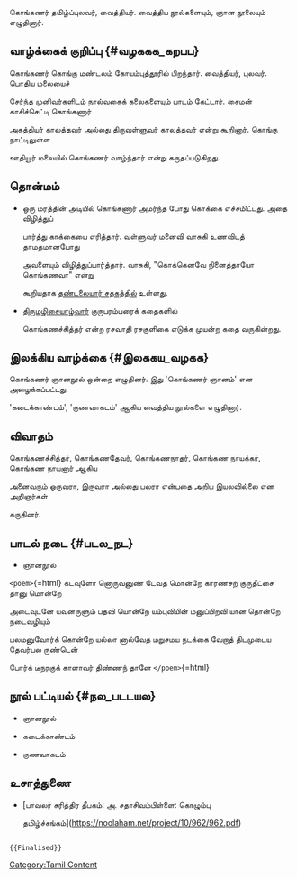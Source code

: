 கொங்கணர் தமிழ்ப்புலவர், வைத்தியர். வைத்திய நூல்களையும், ஞான நூலையும் எழுதினார்.

## வாழ்க்கைக் குறிப்பு {#வழககக_கறபப}

கொங்கணர் கொங்கு மண்டலம் கோயம்புத்தூரில் பிறந்தார். வைத்தியர், புலவர். பொதிய மலையைச்
சேர்ந்த முனிவர்களிடம் நால்வகைக் கலைகளையும் பாடம் கேட்டார். சைமன் காசிச்செட்டி கொங்கணார்
அகத்தியர் காலத்தவர் அல்லது திருவள்ளுவர் காலத்தவர் என்று கூறினார். கொங்கு நாட்டிலுள்ள
ஊதியூர் மலையில் கொங்கணர் வாழ்ந்தார் என்று கருதப்படுகிறது.

## தொன்மம்

-   ஒரு மரத்தின் அடியில் கொங்கணார் அமர்ந்த போது கொக்கை எச்சமிட்டது. அதை விழித்துப்
    பார்த்து காக்கையை எரித்தார். வள்ளுவர் மனைவி வாசுகி உணவிடத் தாமதமானபோது
    அவளையும் விழித்துப்பார்த்தார். வாசுகி, "கொக்கெனவே நினைத்தாயோ கொங்கணவா" என்று
    கூறியதாக [தண்டலையார் சதகத்தில்](தண்டலையார்_சதகம் "wikilink") உள்ளது.
-   [திருமழிசையாழ்வார்](திருமழிசை_ஆழ்வார் "wikilink") குருபரம்பரைக் கதைகளில்
    கொங்கணச்சித்தர் என்ற ரசவாதி ரசகுளிகை எடுக்க முயன்ற கதை வருகின்றது.

## இலக்கிய வாழ்க்கை {#இலககய_வழகக}

கொங்கணர் ஞானநூல் ஒன்றை எழுதினர். இது \'கொங்கணர் ஞானம்\' என அழைக்கப்பட்டது.
\'கடைக்காண்டம்\', \'குணவாகடம்\' ஆகிய வைத்திய நூல்களை எழுதினார்.

## விவாதம்

கொங்கணச்சித்தர், கொங்கணதேவர், கொங்கணநாதர், கொங்கண நாயக்கர், கொங்கண நாயனார் ஆகிய
அனைவரும் ஒருவரா, இருவரா அல்லது பலரா என்பதை அறிய இயலவில்லை என அறிஞர்கள்
கருதினர்.

## பாடல் நடை {#படல_நட}

-   ஞானநூல்

`<poem>`{=html} கடவுளோ னொருவனுண் டேவத மொன்றே காரணசற் குருதீட்சை தானு மொன்றே
அடைவுடனே யவனருளும் பதவி யொன்றே யம்புவியின் மனுப்பிறவி யான தொன்றே நடைவழியும்
பலமனுவோர்க் கொன்றே யல்லா னால்வேத மறுசமய நடக்கை வேறாத் திடமுடைய தேவர்பல ருண்டென்
போர்க் டீநரகுக் காளாவர் திண்ணந் தானே `</poem>`{=html}

## நூல் பட்டியல் {#நல_படடயல}

-   ஞானநூல்
-   கடைக்காண்டம்
-   குணவாகடம்

## உசாத்துணை

-   [பாவலர் சரித்திர தீபகம்: அ. சதாசிவம்பிள்ளை: கொழும்பு
    தமிழ்ச்சங்கம்](https://noolaham.net/project/10/962/962.pdf)

```{=mediawiki}
{{Finalised}}
```
[Category:Tamil Content](Category:Tamil_Content "wikilink")
